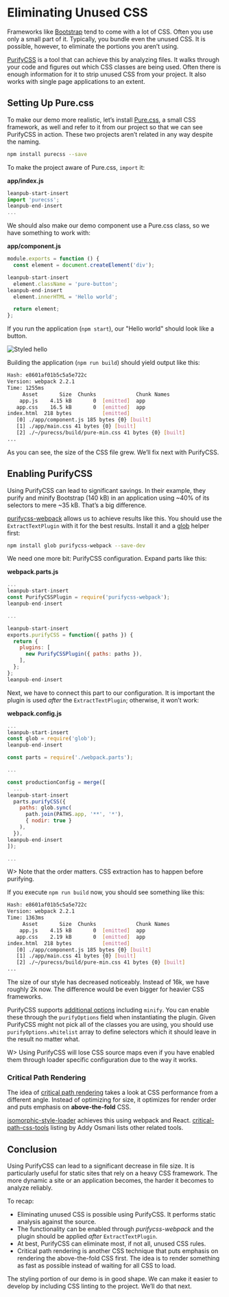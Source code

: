 # Eliminating Unused CSS

Frameworks like [Bootstrap](https://getbootstrap.com/) tend to come with a lot of CSS. Often you use only a small part of it. Typically, you bundle even the unused CSS. It is possible, however, to eliminate the portions you aren’t using.

[PurifyCSS](https://github.com/purifycss/purifycss) is a tool that can achieve this by analyzing files. It walks through your code and figures out which CSS classes are being used. Often there is enough information for it to strip unused CSS from your project. It also works with single page applications to an extent.

## Setting Up Pure.css

To make our demo more realistic, let’s install [Pure.css](http://purecss.io/), a small CSS framework, as well and refer to it from our project so that we can see PurifyCSS in action. These two projects aren’t related in any way despite the naming.

```bash
npm install purecss --save
```

To make the project aware of Pure.css, `import` it:

**app/index.js**

```javascript
leanpub-start-insert
import 'purecss';
leanpub-end-insert
...
```

We should also make our demo component use a Pure.css class, so we have something to work with:

**app/component.js**

```javascript
module.exports = function () {
  const element = document.createElement('div');

leanpub-start-insert
  element.className = 'pure-button';
leanpub-end-insert
  element.innerHTML = 'Hello world';

  return element;
};
```

If you run the application (`npm start`), our "Hello world" should look like a button.

![Styled hello](images/styled-button.png)

Building the application (`npm run build`) should yield output like this:

```bash
Hash: e8601af01b5c5a5e722c
Version: webpack 2.2.1
Time: 1255ms
     Asset       Size  Chunks             Chunk Names
    app.js    4.15 kB       0  [emitted]  app
   app.css    16.5 kB       0  [emitted]  app
index.html  218 bytes          [emitted]
   [0] ./app/component.js 185 bytes {0} [built]
   [1] ./app/main.css 41 bytes {0} [built]
   [2] ./~/purecss/build/pure-min.css 41 bytes {0} [built]
...
```

As you can see, the size of the CSS file grew. We’ll fix next with PurifyCSS.

## Enabling PurifyCSS

Using PurifyCSS can lead to significant savings. In their example, they purify and minify Bootstrap (140 kB) in an application using ~40% of its selectors to mere ~35 kB. That’s a big difference.

[purifycss-webpack](https://www.npmjs.com/package/purifycss-webpack) allows us to achieve results like this. You should use the `ExtractTextPlugin` with it for the best results. Install it and a [glob](https://www.npmjs.org/package/glob) helper first:

```bash
npm install glob purifycss-webpack --save-dev
```

We need one more bit: PurifyCSS configuration. Expand parts like this:

**webpack.parts.js**

```javascript
...
leanpub-start-insert
const PurifyCSSPlugin = require('purifycss-webpack');
leanpub-end-insert

...

leanpub-start-insert
exports.purifyCSS = function({ paths }) {
  return {
    plugins: [
      new PurifyCSSPlugin({ paths: paths }),
    ],
  };
};
leanpub-end-insert
```

Next, we have to connect this part to our configuration. It is important the plugin is used *after* the `ExtractTextPlugin`; otherwise, it won’t work:

**webpack.config.js**

```javascript
...
leanpub-start-insert
const glob = require('glob');
leanpub-end-insert

const parts = require('./webpack.parts');

...

const productionConfig = merge([
  ...
leanpub-start-insert
  parts.purifyCSS({
    paths: glob.sync(
      path.join(PATHS.app, '**', '*'),
      { nodir: true }
    ),
  }),
leanpub-end-insert
]);

...
```

W> Note that the order matters. CSS extraction has to happen before purifying.

If you execute `npm run build` now, you should see something like this:

```bash
Hash: e8601af01b5c5a5e722c
Version: webpack 2.2.1
Time: 1363ms
     Asset       Size  Chunks             Chunk Names
    app.js    4.15 kB       0  [emitted]  app
   app.css    2.19 kB       0  [emitted]  app
index.html  218 bytes          [emitted]
   [0] ./app/component.js 185 bytes {0} [built]
   [1] ./app/main.css 41 bytes {0} [built]
   [2] ./~/purecss/build/pure-min.css 41 bytes {0} [built]
...
```

The size of our style has decreased noticeably. Instead of 16k, we have roughly 2k now. The difference would be even bigger for heavier CSS frameworks.

PurifyCSS supports [additional options](https://github.com/purifycss/purifycss#the-optional-options-argument) including `minify`. You can enable these through the `purifyOptions` field when instantiating the plugin. Given PurifyCSS might not pick all of the classes you are using, you should use `purifyOptions.whitelist` array to define selectors which it should leave in the result no matter what.

W> Using PurifyCSS will lose CSS source maps even if you have enabled them through loader specific configuration due to the way it works.

### Critical Path Rendering

The idea of [critical path rendering](https://developers.google.com/web/fundamentals/performance/critical-rendering-path/) takes a look at CSS performance from a different angle. Instead of optimizing for size, it optimizes for render order and puts emphasis on **above-the-fold** CSS.

[isomorphic-style-loader](https://www.npmjs.com/package/isomorphic-style-loader) achieves this using webpack and React. [critical-path-css-tools](https://github.com/addyosmani/critical-path-css-tools) listing by Addy Osmani lists other related tools.

## Conclusion

Using PurifyCSS can lead to a significant decrease in file size. It is particularly useful for static sites that rely on a heavy CSS framework. The more dynamic a site or an application becomes, the harder it becomes to analyze reliably.

To recap:

* Eliminating unused CSS is possible using PurifyCSS. It performs static analysis against the source.
* The functionality can be enabled through *purifycss-webpack* and the plugin should be applied *after* `ExtractTextPlugin`.
* At best, PurifyCSS can eliminate most, if not all, unused CSS rules.
* Critical path rendering is another CSS technique that puts emphasis on rendering the above-the-fold CSS first. The idea is to render something as fast as possible instead of waiting for all CSS to load.

The styling portion of our demo is in good shape. We can make it easier to develop by including CSS linting to the project. We’ll do that next.
